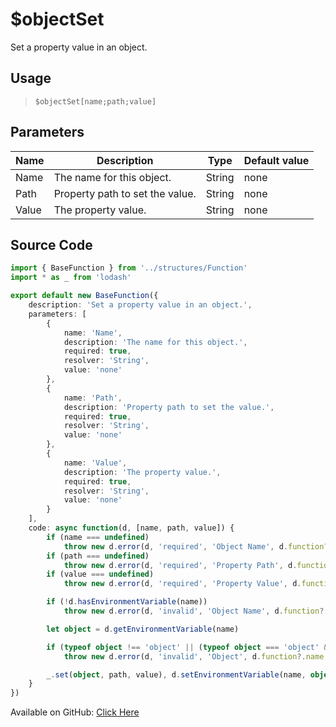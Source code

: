 # $objectSet
Set a property value in an object.
## Usage
> `$objectSet[name;path;value]`
## Parameters
| Name  |           Description           |  Type  | Default value |
|-------|---------------------------------|--------|---------------|
| Name  | The name for this object.       | String | none          |
| Path  | Property path to set the value. | String | none          |
| Value | The property value.             | String | none          |

## Source Code
```ts
import { BaseFunction } from '../structures/Function'
import * as _ from 'lodash'

export default new BaseFunction({
    description: 'Set a property value in an object.',
    parameters: [
        {
            name: 'Name',
            description: 'The name for this object.',
            required: true,
            resolver: 'String',
            value: 'none'
        },
        {
            name: 'Path',
            description: 'Property path to set the value.',
            required: true,
            resolver: 'String',
            value: 'none'
        },
        {
            name: 'Value',
            description: 'The property value.',
            required: true,
            resolver: 'String',
            value: 'none'
        }
    ],
    code: async function(d, [name, path, value]) {
        if (name === undefined)
            throw new d.error(d, 'required', 'Object Name', d.function?.name!)
        if (path === undefined)
            throw new d.error(d, 'required', 'Property Path', d.function?.name!)
        if (value === undefined)
            throw new d.error(d, 'required', 'Property Value', d.function?.name!)

        if (!d.hasEnvironmentVariable(name))
            throw new d.error(d, 'invalid', 'Object Name', d.function?.name!)

        let object = d.getEnvironmentVariable(name)

        if (typeof object !== 'object' || (typeof object === 'object' && !(JSON.stringify(object).startsWith('{')) && !(JSON.stringify(object).endsWith('}'))))
            throw new d.error(d, 'invalid', 'Object', d.function?.name!)

        _.set(object, path, value), d.setEnvironmentVariable(name, object)
    }
})
```
Available on GitHub: [Click Here](https://github.com/Cyberghxst/bdjs/blob/v1/src/functions/objectSet.ts)